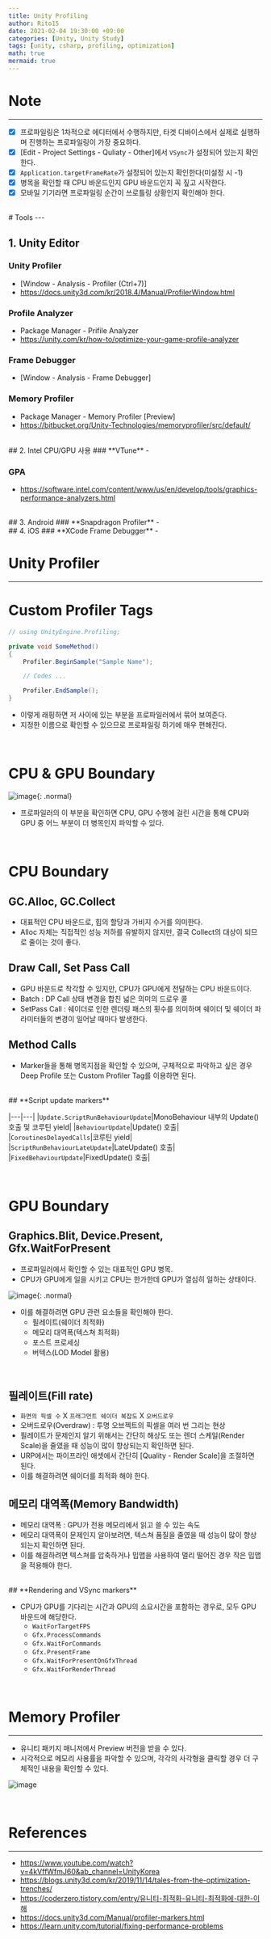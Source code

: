 ```yaml
---
title: Unity Profiling
author: Rito15
date: 2021-02-04 19:30:00 +09:00
categories: [Unity, Unity Study]
tags: [unity, csharp, profiling, optimization]
math: true
mermaid: true
---
```


# Note
---
- [x] 프로파일링은 1차적으로 에디터에서 수행하지만, 타겟 디바이스에서 실제로 실행하며 진행하는 프로파일링이 가장 중요하다.
- [x] [Edit - Project Settings - Quliaty - Other]에서 `VSync`가 설정되어 있는지 확인한다.
- [x] `Application.targetFrameRate`가 설정되어 있는지 확인한다(미설정 시 -1)
- [x] 병목을 확인할 때 CPU 바운드인지 GPU 바운드인지 꼭 짚고 시작한다.
- [x] 모바일 기기라면 프로파일링 순간이 쓰로틀링 상황인지 확인해야 한다.

<br>
# Tools
---

## 1. Unity Editor

### **Unity Profiler**
  - [Window - Analysis - Profiler (Ctrl+7)]
  - <https://docs.unity3d.com/kr/2018.4/Manual/ProfilerWindow.html>

### **Profile Analyzer**
  - Package Manager - Prifile Analyzer
  - <https://unity.com/kr/how-to/optimize-your-game-profile-analyzer>

### **Frame Debugger**
  - [Window - Analysis - Frame Debugger]

### **Memory Profiler**
  - Package Manager - Memory Profiler [Preview]
  - <https://bitbucket.org/Unity-Technologies/memoryprofiler/src/default/>

<br>
## 2. Intel CPU/GPU 사용
### **VTune**
  - <https://software.intel.com/content/www/us/en/develop/tools/vtune-profiler.html>

### **GPA**
  - <https://software.intel.com/content/www/us/en/develop/tools/graphics-performance-analyzers.html>

<br>
## 3. Android
### **Snapdragon Profiler**
  - <https://developer.qualcomm.com/software/snapdragon-profiler>

<br>
## 4. iOS
### **XCode Frame Debugger**
  - <https://developer.apple.com/documentation/metal/frame_capture_debugging_tools>

<br>

# Unity Profiler
---

# **Custom Profiler Tags**

```cs
// using UnityEngine.Profiling;

private void SomeMethod()
{
    Profiler.BeginSample("Sample Name");

    // Codes ...

    Profiler.EndSample();
}
```

- 이렇게 래핑하면 저 사이에 있는 부분을 프로파일러에서 묶어 보여준다.
- 지정한 이름으로 확인할 수 있으므로 프로파일링 하기에 매우 편해진다.

<br>

# **CPU & GPU Boundary**

![image](https://user-images.githubusercontent.com/42164422/106927047-1957d600-6755-11eb-8035-14de7be3294a.png){: .normal}

- 프로파일러의 이 부분을 확인하면 CPU, GPU 수행에 걸린 시간을 통해 CPU와 GPU 중 어느 부분이 더 병목인지 파악할 수 있다.

<br>

# **CPU Boundary**

## GC.Alloc, GC.Collect
- 대표적인 CPU 바운드로, 힙의 할당과 가비지 수거를 의미한다.
- Alloc 자체는 직접적인 성능 저하를 유발하지 않지만, 결국 Collect의 대상이 되므로 줄이는 것이 좋다.

## Draw Call, Set Pass Call
- GPU 바운드로 착각할 수 있지만, CPU가 GPU에게 전달하는 CPU 바운드이다.
- Batch : DP Call 상태 변경을 합친 넓은 의미의 드로우 콜
- SetPass Call : 쉐이더로 인한 렌더링 패스의 횟수를 의미하며 쉐이더 및 쉐이더 파라미터들의 변경이 일어날 때마다 발생한다.

## Method Calls
- Marker들을 통해 병목지점을 확인할 수 있으며, 구체적으로 파악하고 싶은 경우 Deep Profile 또는 Custom Profiler Tag를 이용하면 된다.

<br>
## **Script update markers**

|---|---|
|`Update.ScriptRunBehaviourUpdate`|MonoBehaviour 내부의 Update() 호출 및 코루틴 yield|
|`BehaviourUpdate`|Update() 호출|
|`CoroutinesDelayedCalls`|코루틴 yield|
|`ScriptRunBehaviourLateUpdate`|LateUpdate() 호출|
|`FixedBehaviourUpdate`|FixedUpdate() 호출|

<br>

# **GPU Boundary**

## Graphics.Blit, Device.Present, Gfx.WaitForPresent
- 프로파일러에서 확인할 수 있는 대표적인 GPU 병목.
- CPU가 GPU에게 일을 시키고 CPU는 한가한데 GPU가 열심히 일하는 상태이다.

![image](https://user-images.githubusercontent.com/42164422/106918827-e873a300-674c-11eb-9c70-41b58cb1a213.png){: .normal}

- 이를 해결하려면 GPU 관련 요소들을 확인해야 한다.
  - 필레이트(쉐이더 최적화)
  - 메모리 대역폭(텍스쳐 최적화)
  - 포스트 프로세싱
  - 버텍스(LOD Model 활용)

<br>

## 필레이트(Fill rate)
- `화면의 픽셀 수` X `프래그먼트 쉐이더 복잡도` X `오버드로우`
- 오버드로우(Overdraw) : 투명 오브젝트의 픽셀을 여러 번 그리는 현상
- 필레이트가 문제인지 알기 위해서는 간단히 해상도 또는 렌더 스케일(Render Scale)을 줄였을 때 성능이 많이 향상되는지 확인하면 된다.
- URP에서는 파이프라인 애셋에서 간단히 [Quality - Render Scale]을 조절하면 된다.
- 이를 해결하려면 쉐이더를 최적화 해야 한다.

## 메모리 대역폭(Memory Bandwidth)
- 메모리 대역폭 : GPU가 전용 메모리에서 읽고 쓸 수 있는 속도
- 메모리 대역폭이 문제인지 알아보려면, 텍스쳐 품질을 줄였을 때 성능이 많이 향상되는지 확인하면 된다.
- 이를 해결하려면 텍스쳐를 압축하거나 밉맵을 사용하여 멀리 떨어진 경우 작은 밉맵을 적용해야 한다.

<br>
## **Rendering and VSync markers**

- CPU가 GPU를 기다리는 시간과 GPU의 소요시간을 포함하는 경우로, 모두 GPU 바운드에 해당한다.
  - `WaitForTargetFPS`
  - `Gfx.ProcessCommands`
  - `Gfx.WaitForCommands`
  - `Gfx.PresentFrame`
  - `Gfx.WaitForPresentOnGfxThread`
  - `Gfx.WaitForRenderThread`

<br>

# Memory Profiler
---
- 유니티 패키지 매니저에서 Preview 버전을 받을 수 있다.
- 시각적으로 메모리 사용률을 파악할 수 있으며, 각각의 사각형을 클릭할 경우 더 구체적인 내용을 확인할 수 있다.

![image](https://user-images.githubusercontent.com/42164422/106920799-c549f300-674e-11eb-8009-f2c6b71a598b.png)

<br>

# References
---
- <https://www.youtube.com/watch?v=4kVffWfmJ60&ab_channel=UnityKorea>
- <https://blogs.unity3d.com/kr/2019/11/14/tales-from-the-optimization-trenches/>
- <https://coderzero.tistory.com/entry/유니티-최적화-유니티-최적화에-대한-이해>
- <https://docs.unity3d.com/Manual/profiler-markers.html>
- <https://learn.unity.com/tutorial/fixing-performance-problems>
